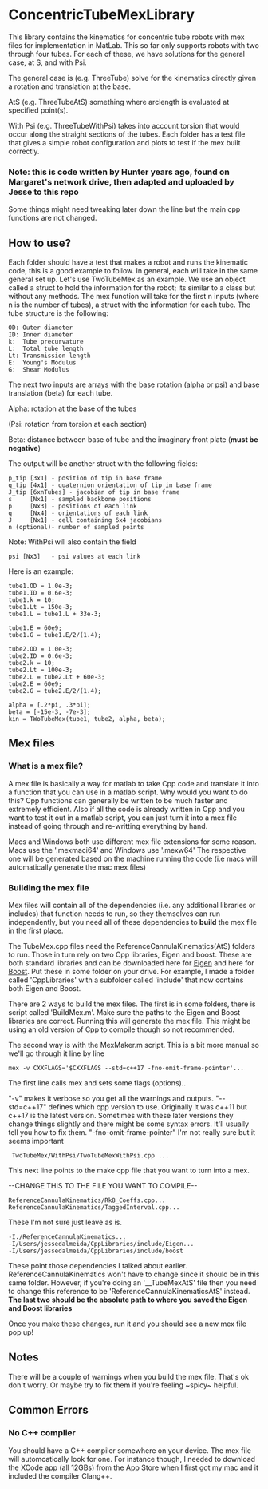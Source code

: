 # ConcentricTubeMexLibrary

This library contains the kinematics for concentric tube robots with mex files for implementation in MatLab. 
This so far only supports robots with two through four tubes. For each of these, we have solutions for the general case, 
at S, and with Psi. 

The general case is (e.g. ThreeTube) solve for the kinematics directly given a rotation and translation at the base. 

AtS (e.g. ThreeTubeAtS) something where arclength is evaluated at specified point(s). 

With Psi (e.g. ThreeTubeWithPsi) takes into account torsion that would occur along the straight sections of the tubes. 
Each folder has a test file that gives a simple robot configuration and plots to test if the mex built correctly. 


### Note: this is code written by Hunter years ago, found on Margaret's network drive, then adapted and uploaded by Jesse to this repo
Some things might need tweaking later down the line but the main cpp functions are not changed. 

## How to use?
Each folder should have a test that makes a robot and runs the kinematic code, this is a good example to follow. 
In general, each will take in the same general set up. Let's use TwoTubeMex as an example. 
We use an object called a struct to hold the information for the robot; its similar to a class but without any methods. 
The mex function will take for the first n inputs (where n is the number of tubes), a struct with the information for each tube. 
The tube structure is the following:
```
OD: Outer diameter
ID: Inner diameter
k:  Tube precurvature
L:  Total tube length
Lt: Transmission length
E:  Young's Modulus
G:  Shear Modulus
```

The next two inputs are arrays with the base rotation (alpha or psi) and base translation (beta) for each tube.
 
Alpha: rotation at the base of the tubes

(Psi: rotation from torsion at each section)

Beta: distance between base of tube and the imaginary front plate (**must be negative**)



The output will be another struct with the following fields:
```
p_tip [3x1] - position of tip in base frame
q_tip [4x1] - quaternion orientation of tip in base frame
J_tip [6xnTubes] - jacobian of tip in base frame
s     [Nx1] - sampled backbone positions
p     [Nx3] - positions of each link
q     [Nx4] - orientations of each link
J     [Nx1] - cell containing 6x4 jacobians 
n (optional)- number of sampled points
```

Note: WithPsi will also contain the field
```
psi [Nx3]   - psi values at each link
```


Here is an example: 
```
tube1.OD = 1.0e-3;
tube1.ID = 0.6e-3;
tube1.k = 10;
tube1.Lt = 150e-3;
tube1.L = tube1.L + 33e-3;

tube1.E = 60e9;
tube1.G = tube1.E/2/(1.4);

tube2.OD = 1.0e-3;
tube2.ID = 0.6e-3;
tube2.k = 10;
tube2.Lt = 100e-3;
tube2.L = tube2.Lt + 60e-3;
tube2.E = 60e9;
tube2.G = tube2.E/2/(1.4);

alpha = [.2*pi, .3*pi];
beta = [-15e-3, -7e-3];
kin = TWoTubeMex(tube1, tube2, alpha, beta);
```



## Mex files

### What is a mex file?
A mex file is basically a way for matlab to take Cpp code and translate it into a function that you can use in a matlab script. 
Why would you want to do this? Cpp functions can generally be written to be much faster and extremely efficient. Also if all the 
code is already written in Cpp and you want to test it out in a matlab script, you can just turn it into a mex file instead of 
going through and re-writting everything by hand.

Macs and Windows both use different mex file extensions for some reason. Macs use the '.mexmaci64' and Windows use '.mexw64'
The respective one will be generated based on the machine running the code (i.e macs will automatically generate the mac mex files)

### Building the mex file
Mex files will contain all of the dependencies (i.e. any additional libraries or includes) that function needs to run, 
so they themselves can run independently, but you need all of these dependencies to **build** the mex file in the first place.

The TubeMex.cpp files need the ReferenceCannulaKinematics(AtS) folders to run. Those in turn rely on two Cpp libraries, Eigen and boost. 
These are both standard libraries and can be downloaded here for [Eigen](https://eigen.tuxfamily.org/index.php?title=Main_Page#Download) and 
here for [Boost](https://www.boost.org). Put these in some folder on your drive. For example, I made a folder called 'CppLibraries' with
a subfolder called 'include' that now contains both Eigen and Boost. 

There are 2 ways to build the mex files. The first is in some folders, there is script called 'BuildMex.m'. Make sure the paths 
to the Eigen and Boost libraries are correct. Running this will generate the mex file. This might be using an old version of Cpp to compile though
so not recommended. 

The second way is with the MexMaker.m script. This is a bit more manual so we'll go through it line by line

```
mex -v CXXFLAGS='$CXXFLAGS --std=c++17 -fno-omit-frame-pointer'...
```

The first line calls mex and sets some flags (options)..

"-v" makes it verbose so you get all the warnings and outputs. 
"--std=c++17" defines which cpp version to use. Originally it was c++11 but c++17 is the latest version. Sometimes with these later versions
they change things slightly and there might be some syntax errors. It'll usually tell you how to fix them.
"-fno-omit-frame-pointer" I'm not really sure but it seems important 

```
 TwoTubeMex/WithPsi/TwoTubeMexWithPsi.cpp ...
```
This next line points to the make cpp file that you want to turn into a mex. 

--CHANGE THIS TO THE FILE YOU WANT TO COMPILE--

```
ReferenceCannulaKinematics/Rk8_Coeffs.cpp...
ReferenceCannulaKinematics/TaggedInterval.cpp...
```
These I'm not sure just leave as is.

```
-I./ReferenceCannulaKinematics...
-I/Users/jessedalmeida/CppLibraries/include/Eigen...
-I/Users/jessedalmeida/CppLibraries/include/boost
```
These point those dependencies I talked about earlier. ReferenceCannulaKinematics won't have to change since it should be in this same folder.
However, if you're doing an '__TubeMexAtS' file then you need to change this reference to be 'ReferenceCannulaKinematicsAtS' instead. 
**The last two should be the absolute path to where you saved the Eigen and Boost libraries**

Once you make these changes, run it and you should see a new mex file pop up!

## Notes
There will be a couple of warnings when you build the mex file. That's ok don't worry. 
Or maybe try to fix them if you're feeling ~spicy~ helpful. 

## Common Errors
### No C++ complier
You should have a C++ compiler somewhere on your device. The mex file will automcatically look for one. 
For instance though, I needed to download the XCode app (all 12GBs) from the App Store when I first got my mac and it included
the compiler Clang++. 










